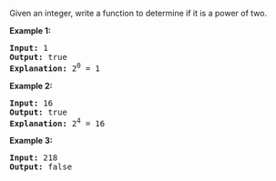 <div><p>Given an integer, write a function to determine if it is a power of two.</p>

<p><strong>Example 1:</strong></p>

<pre><strong>Input:</strong> 1
<strong>Output:</strong> true 
<strong>Explanation: </strong>2<sup>0</sup>&nbsp;= 1
</pre>

<p><strong>Example 2:</strong></p>

<pre><strong>Input:</strong> 16
<strong>Output:</strong> true
<strong>Explanation: </strong>2<sup>4</sup>&nbsp;= 16</pre>

<p><strong>Example 3:</strong></p>

<pre><strong>Input:</strong> 218
<strong>Output:</strong> false</pre>
</div>